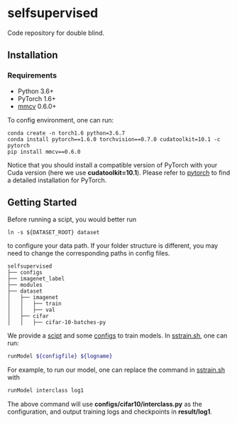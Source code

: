 # selfsupervised
Code repository for double blind.

## Installation

### Requirements

- Python 3.6+
- PyTorch 1.6+
- [mmcv](https://github.com/open-mmlab/mmcv) 0.6.0+

To config environment, one can run:
```
conda create -n torch1.6 python=3.6.7
conda install pytorch==1.6.0 torchvision==0.7.0 cudatoolkit=10.1 -c pytorch
pip install mmcv==0.6.0
```
Notice that you should install a compatible version of PyTorch with your Cuda version (here we use **cudatoolkit=10.1**). Please refer to [pytorch](https://pytorch.org/get-started/locally/) to find a detailed installation for PyTorch.

## Getting Started
Before running a scipt, you would better run 
```
ln -s ${DATASET_ROOT} dataset
```
to configure your data path. If your folder structure is different, you may need to change the corresponding paths in config files.
```
selfsupervised
├── configs
├── imagenet_label
├── modules
├── dataset
│   ├── imagenet
│   │   ├── train
│   │   ├── val
│   ├── cifar
│   │   ├── cifar-10-batches-py
```
We provide a [scipt](train.sh) and some [configs](configs) to train models. In [sstrain.sh](sstrain.sh), one can run:
``` bash
runModel ${configfile} ${logname}
````
For example, to run our model, one can replace the command in [sstrain.sh](sstrain.sh) with
``` bash
runModel interclass log1
```
The above command will use **configs/cifar10/interclass.py** as the configuration, and output training logs and checkpoints in **result/log1**.